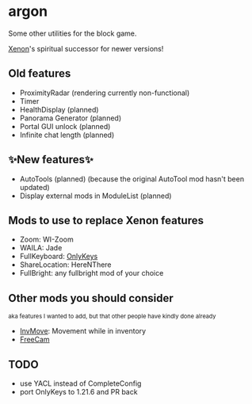 # argon

Some other utilities for the block game.

[Xenon](https://github.com/AV306/xenon)'s spiritual successor for newer versions!

## Old features

- ProximityRadar (rendering currently non-functional)
- Timer
- HealthDisplay (planned)
- Panorama Generator (planned)
- Portal GUI unlock (planned)
- Infinite chat length (planned)

## ✨New features✨
- AutoTools (planned) (because the original AutoTool mod hasn't been updated)
- Display external mods in ModuleList (planned)

## Mods to use to replace Xenon features
- Zoom: WI-Zoom
- WAILA: Jade
- FullKeyboard: [OnlyKeys](https://github.com/jaszlo/OnlyKeys)
- ShareLocation: HereNThere
- FullBright: any fullbright mod of your choice

## Other mods you should consider
<sup>aka features I wanted to add, but that other people have kindly done already</sup>

- [InvMove](https://github.com/PieKing1215/InvMove): Movement while in inventory
- [FreeCam](https://modrinth.com/mod/freecam)

## TODO

- use YACL instead of CompleteConfig
- port OnlyKeys to 1.21.6 and PR back
